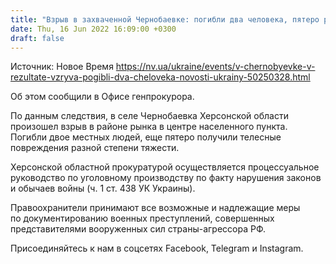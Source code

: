 ```yaml
---
title: "Взрыв в захваченной Чернобаевке: погибли два человека, пятеро ранены"
date: Thu, 16 Jun 2022 16:09:00 +0300
draft: false
---
```

Источник: Новое Время https://nv.ua/ukraine/events/v-chernobyevke-v-rezultate-vzryva-pogibli-dva-cheloveka-novosti-ukrainy-50250328.html


Об этом сообщили в Офисе генпрокурора.

По данным следствия, в селе Чернобаевка Херсонской области произошел взрыв в районе рынка в центре населенного пункта. Погибли двое местных людей, еще пятеро получили телесные повреждения разной степени тяжести.

Херсонской областной прокуратурой осуществляется процессуальное руководство по уголовному производству по факту нарушения законов и обычаев войны (ч. 1 ст. 438 УК Украины).

Правоохранители принимают все возможные и надлежащие меры по документированию военных преступлений, совершенных представителями вооруженных сил страны-агрессора РФ.

Присоединяйтесь к нам в соцсетях Facebook, Telegram и Instagram.
